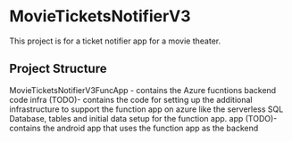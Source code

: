 # MovieTicketsNotifierV3
This project is for a ticket notifier app for a movie theater.

## Project Structure

MovieTicketsNotifierV3FuncApp - contains the Azure fucntions backend code
infra (TODO)- contains the code for setting up the additional infrastructure to support the function app on azure like the  serverless SQL Database, tables and initial data setup for the function app. 
app (TODO)- contains the android app that uses the function app as the backend